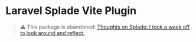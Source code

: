 # Laravel Splade Vite Plugin

> :warning: This package is abandoned: [Thoughts on Splade: I took a week off to look around and reflect.](https://protone.media/en/blog/thoughts-on-splade-i-took-a-week-off-to-look-around-and-reflect)
